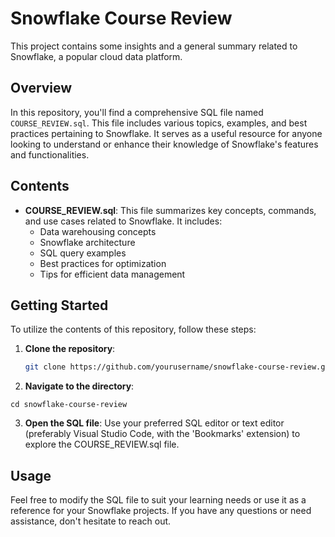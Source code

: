 # Snowflake Course Review

This project contains some insights and a general summary related to Snowflake, a popular cloud data platform.

## Overview

In this repository, you'll find a comprehensive SQL file named `COURSE_REVIEW.sql`. This file includes various topics, examples, and best practices pertaining to Snowflake. It serves as a useful resource for anyone looking to understand or enhance their knowledge of Snowflake's features and functionalities.

## Contents

- **COURSE_REVIEW.sql**: This file summarizes key concepts, commands, and use cases related to Snowflake. It includes:
  - Data warehousing concepts
  - Snowflake architecture
  - SQL query examples
  - Best practices for optimization
  - Tips for efficient data management

## Getting Started

To utilize the contents of this repository, follow these steps:

1. **Clone the repository**:
   ```bash
   git clone https://github.com/yourusername/snowflake-course-review.git

2. **Navigate to the directory**:

```
cd snowflake-course-review
```

3. **Open the SQL file**: Use your preferred SQL editor or text editor (preferably Visual Studio Code, with the 'Bookmarks' extension) to explore the COURSE_REVIEW.sql file.

## Usage

Feel free to modify the SQL file to suit your learning needs or use it as a reference for your Snowflake projects. If you have any questions or need assistance, don't hesitate to reach out.

